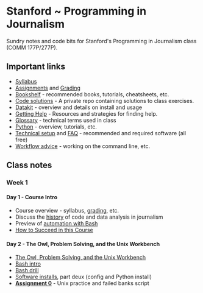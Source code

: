 # Stanford ~ Programming in Journalism

Sundry notes and code bits for Stanford's Programming in Journalism class (COMM 177P/277P).

## Important links

* [Syllabus][]
* [Assignments](assignments/README.md) and [Grading](assignments/grading.md)
* [Bookshelf](docs/bookshelf.md) - recommended books, tutorials, cheatsheets, etc.
* [Code solutions](https://github.com/zstumgoren/stanford-progj-2022-solutions) - A private repo containing solutions to class exercises.
* [Datakit](docs/datakit.md) - overview and details on install and usage
* [Getting Help](docs/getting_help.md) - Resources and strategies for finding help.
* [Glossary](docs/glossary.md) - technical terms used in class
* [Python](docs/python/README.md) - overview, tutorials, etc.
* [Technical setup](docs/tech_setup.md) and [FAQ](docs/tech_faq.md) - recommended and required software (all free)
* [Workflow advice](docs/workflow_advice.md) - working on the command line, etc.

[Syllabus]: https://canvas.stanford.edu/courses/146027/assignments/syllabus

## Class notes

### Week 1

#### Day 1 - Course Intro

* Course overview - syllabus, [grading](assignments/grading.md), etc.
* Discuss the [history](docs/history.md) of code and data analysis in journalism
* Preview of [automation with Bash](exercises/bash_preview.md)
* [How to Succeed in this Course](docs/how_to_succeed.md)

#### Day 2 - The Owl, Problem Solving, and the Unix Workbench

* [The Owl, Problem Solving, and the Unix Workbench](docs/owl_probs_unix.md)
* [Bash intro](https://tinyurl.com/bash-intro)
* [Bash drill](exercises/bash_drill.md)
* [Software installs](docs/tech_setup.md), part deux (config and Python install)
* **[Assignment 0](assignments/bash_intro.md)** - Unix practice and failed banks script


